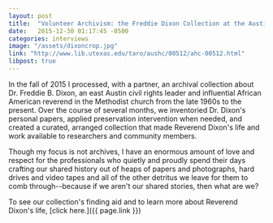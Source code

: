 ```yaml
---
layout: post
title:  "Volunteer Archivism: the Freddie Dixon Collection at the Austin History Center"
date:   2015-12-30 01:17:45 -0500
categories: interviews
image: "/assets/dixoncrop.jpg"
link: "http://www.lib.utexas.edu/taro/aushc/00512/ahc-00512.html"
libpost: true
---
```


In the fall of 2015 I processed, with a partner, an archival collection about Dr. Freddie B. Dixon, an east Austin civil rights leader and influential African American reverend in the Methodist church from the late 1960s to the present. Over the course of several months, we inventoried Dr. Dixon's personal papers, applied preservation intervention when needed, and created a curated, arranged collection that made Reverend Dixon's life and work available to researchers and community members.

Though my focus is not archives, I have an enormous amount of love and respect for the professionals who quietly and proudly spend their days crafting our shared history out of heaps of papers and photographs, hard drives and video tapes and all of the other detritus we leave for them to comb through--because if we aren't our shared stories, then what are we?

To see our collection's finding aid and to learn more about Reverend Dixon's life, [click here.]({{ page.link }})